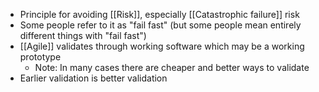 - Principle for avoiding [[Risk]], especially [[Catastrophic failure]] risk
- Some people refer to it as "fail fast" (but some people mean entirely different things with "fail fast")
- [[Agile]] validates through working software which may be a working prototype
	- Note: In many cases there are cheaper and better ways to validate
- Earlier validation is better validation